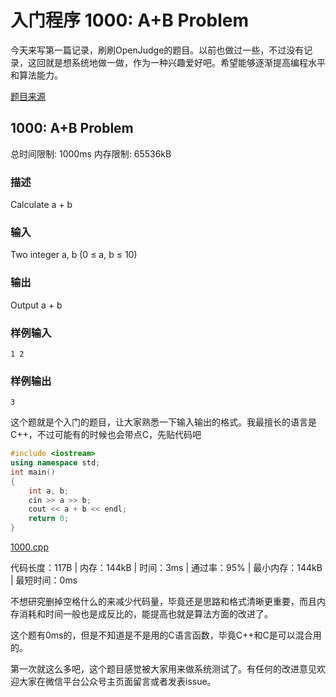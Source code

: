 # 入门程序 1000: A+B Problem

今天来写第一篇记录，刷刷OpenJudge的题目。以前也做过一些，不过没有记录，这回就是想系统地做一做，作为一种兴趣爱好吧。希望能够逐渐提高编程水平和算法能力。

[题目来源](http://bailian.openjudge.cn/practice/1000/)

## 1000: A+B Problem

总时间限制: 1000ms    内存限制: 65536kB

### 描述

Calculate a + b

### 输入

Two integer a, b (0 ≤ a, b ≤ 10)

### 输出

Output a + b

### 样例输入
```
1 2
```
### 样例输出
```
3
```
这个题就是个入门的题目，让大家熟悉一下输入输出的格式。我最擅长的语言是C++，不过可能有的时候也会带点C，先贴代码吧
```cpp
#include <iostream>
using namespace std;
int main()
{
	int a, b;
	cin >> a >> b;
	cout << a + b << endl;
	return 0;
}
```
[1000.cpp](https://github.com/Ienu/ExerciseEveryday/blob/master/1000.cpp)

代码长度：117B | 内存：144kB | 时间：3ms | 通过率：95% | 最小内存：144kB | 最短时间：0ms

不想研究删掉空格什么的来减少代码量，毕竟还是思路和格式清晰更重要，而且内存消耗和时间一般也是成反比的，能提高也就是算法方面的改进了。

这个题有0ms的，但是不知道是不是用的C语言函数，毕竟C++和C是可以混合用的。

第一次就这么多吧，这个题目感觉被大家用来做系统测试了。有任何的改进意见欢迎大家在微信平台公众号主页面留言或者发表issue。
